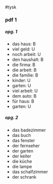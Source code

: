#tysk 
### pdf 1
##### opg. 1
- das haus: B
- viel geld: U
- noch arbeit: U
- den haushalt: B
- die firma: B
- die arbeit: B
- die familie: B
- kinder: U
- garten: U
- viel arbeit: U
- dem auto: B
- für haus: B
- garten: U
##### opg. 2
- das badezimmer
- das buch
- das fenster
- der fernseher
- der garten
- der keller
- die küche
- die lampe
- das schalfzimmer
- der schrank